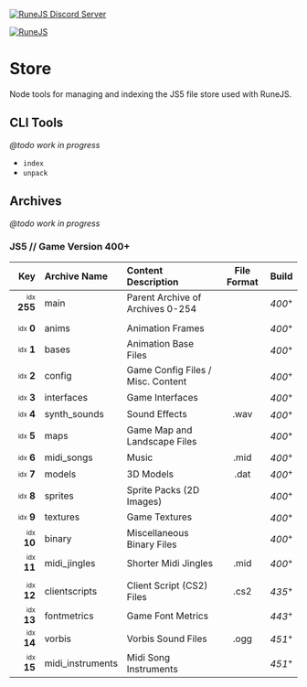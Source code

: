 [![RuneJS Discord Server](https://img.shields.io/discord/678751302297059336?label=RuneJS%20Discord&logo=discord)](https://discord.gg/5P74nSh)

[![RuneJS](https://i.imgur.com/QSXNzwC.png)](https://github.com/runejs/)

# Store

Node tools for managing and indexing the JS5 file store used with RuneJS.

## CLI Tools
_@todo work in progress_

- `index`
- `unpack`

## Archives
_@todo work in progress_

### JS5 // Game Version 400+

|                               Key | Archive Name     | Content Description               | File Format |       Build       |
|----------------------------------:|:-----------------|:----------------------------------|:-----------:|:-----------------:|
| <sub><sup>idx</sup></sub> **255** | main             | Parent Archive of Archives 0-254  |             | _400_<sup>+</sup> |
|                                   |                  |                                   |             |                   |
|   <sub><sup>idx</sup></sub> **0** | anims            | Animation Frames                  |             | _400_<sup>+</sup> |
|   <sub><sup>idx</sup></sub> **1** | bases            | Animation Base Files              |             | _400_<sup>+</sup> |
|   <sub><sup>idx</sup></sub> **2** | config           | Game Config Files / Misc. Content |             | _400_<sup>+</sup> |
|   <sub><sup>idx</sup></sub> **3** | interfaces       | Game Interfaces                   |             | _400_<sup>+</sup> |
|   <sub><sup>idx</sup></sub> **4** | synth_sounds     | Sound Effects                     |    .wav     | _400_<sup>+</sup> |
|   <sub><sup>idx</sup></sub> **5** | maps             | Game Map and Landscape Files      |             | _400_<sup>+</sup> |
|   <sub><sup>idx</sup></sub> **6** | midi_songs       | Music                             |    .mid     | _400_<sup>+</sup> |
|   <sub><sup>idx</sup></sub> **7** | models           | 3D Models                         |    .dat     | _400_<sup>+</sup> |
|   <sub><sup>idx</sup></sub> **8** | sprites          | Sprite Packs (2D Images)          |             | _400_<sup>+</sup> |
|   <sub><sup>idx</sup></sub> **9** | textures         | Game Textures                     |             | _400_<sup>+</sup> |
|  <sub><sup>idx</sup></sub> **10** | binary           | Miscellaneous Binary Files        |             | _400_<sup>+</sup> |
|  <sub><sup>idx</sup></sub> **11** | midi_jingles     | Shorter Midi Jingles              |    .mid     | _400_<sup>+</sup> |
|                                   |                  |                                   |             |                   |
|  <sub><sup>idx</sup></sub> **12** | clientscripts    | Client Script (CS2) Files         |    .cs2     | _435_<sup>+</sup> |
|  <sub><sup>idx</sup></sub> **13** | fontmetrics      | Game Font Metrics                 |             | _443_<sup>+</sup> |
|  <sub><sup>idx</sup></sub> **14** | vorbis           | Vorbis Sound Files                |    .ogg     | _451_<sup>+</sup> |
|  <sub><sup>idx</sup></sub> **15** | midi_instruments | Midi Song Instruments             |             | _451_<sup>+</sup> |
